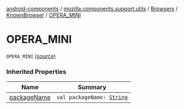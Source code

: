 [android-components](../../../index.md) / [mozilla.components.support.utils](../../index.md) / [Browsers](../index.md) / [KnownBrowser](index.md) / [OPERA_MINI](./-o-p-e-r-a_-m-i-n-i.md)

# OPERA_MINI

`OPERA_MINI` [(source)](https://github.com/mozilla-mobile/android-components/blob/master/components/support/utils/src/main/java/mozilla/components/support/utils/Browsers.kt#L63)

### Inherited Properties

| Name | Summary |
|---|---|
| [packageName](package-name.md) | `val packageName: `[`String`](https://kotlinlang.org/api/latest/jvm/stdlib/kotlin/-string/index.html) |
